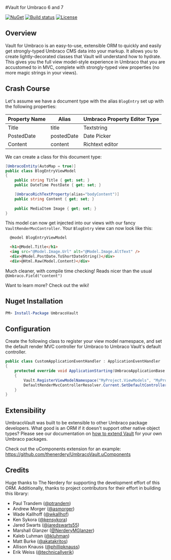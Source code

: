 #Vault for Umbraco 6 and 7

[![NuGet](https://img.shields.io/nuget/v/UmbracoVault.svg?style=flat-square)](https://www.nuget.org/packages/UmbracoVault)
[![Build status](https://img.shields.io/appveyor/ci/gruntjs/grunt.svg?style=flat-square)](https://ci.appveyor.com/project/TheNerdery/umbracovault/branch/master)
[![License](https://img.shields.io/github/license/thenerdery/UmbracoVault.svg?style=flat-square)](https://github.com/thenerdery/UmbracoVault/blob/master/LICENSE)

## Overview
Vault for Umbraco is an easy-to-use, extensible ORM to quickly and easily get strongly-typed Umbraco CMS data into your
 markup.  It allows you to create lightly-decorated classes that Vault will understand how to hydrate. This gives you
 the full view model-style experience in Umbraco that you are accustomed to in MVC, complete with strongly-typed view
 properties (no more magic strings in your views).

## Crash Course

Let's assume we have a document type with the alias `BlogEntry` set up with the following properties:

Property Name | Alias | Umbraco Property Editor Type
--- | --- | ---
Title | title | Textstring
PostedDate | postedDate | Date Picker
Content | content | Richtext editor

We can create a class for this document type:

```csharp
[UmbracoEntity(AutoMap = true)]
public class BlogEntryViewModel
{
	public string Title { get; set; }
	public DateTime PostDate { get; set; }

	[UmbracoRichTextProperty(alias="bodyContent")]
	public string Content { get; set; }
	
	public MediaItem Image { get; set; }	
}
```

This model can now get injected into our views with our fancy `VaultRenderMvcController`. Your `BlogEntry` view  can now look like this:


```html
  @model BlogEntryViewModel

  <h1>@Model.Title</h1>
  <img src="@Model.Image.Url" alt="@Model.Image.AltText" />
  <div>@Model.PostDate.ToShortDateString()</div>
  <div>@Html.Raw(Model.Content)</div>	

```

Much cleaner, with compile time checking! Reads nicer than the usual `@Umbraco.Field("content")`

Want to learn more? Check out the wiki!

## Nuget Installation

```PowerShell
PM> Install-Package UmbracoVault
```

## Configuration

Create the following class to register your view model namespace, and set the default render MVC controller for Umbraco to Umbraco Vault's default controller.

```csharp
public class CustomApplicationEventHandler : ApplicationEventHandler
{
    protected override void ApplicationStarting(UmbracoApplicationBase umbracoApplication, ApplicationContext applicationContext)
    {
        Vault.RegisterViewModelNamespace("MyProject.ViewModels", "MyProject");
        DefaultRenderMvcControllerResolver.Current.SetDefaultControllerType(typeof(VaultRenderMvcController));
    }
}
```

## Extensibility

UmbracoVault was built to be extensible to other Umbraco package developers. What good is an ORM if it doesn't support
other native object types? Please see our documentation on
[how to extend Vault](https://github.com/thenerdery/UmbracoVault/wiki/Extending-Vault) for your own Umbraco packages.

Check out the uComponents extension for an example: <https://github.com/thenerdery/UmbracoVault.uComponents>

## Credits

Huge thanks to The Nerdery for supporting the development effort of this ORM. Additionally, thanks to project
contributors for their effort in building this library:

 * Paul Trandem ([@ptrandem](https://github.com/ptrandem))
 * Andrew Morger ([@asmorger](https://github.com/asmorger))
 * Wade Kallhoff ([@wkallhof](https://github.com/wkallhof))
 * Ken Sykora ([@kensykora](https://github.com/kensykora))
 * Jared Swarts ([@jaredswarts55](https://github.com/jaredswarts55))
 * Marshall Glanzer ([@NerderyMGlanzer](https://github.com/NerderyMGlanzer))
 * Kaleb Luhman ([@kluhman](https://github.com/kluhman))
 * Matt Burke ([@akatakritos](https://github.com/akatakritos))
 * Allison Knauss ([@phillipknauss](https://github.com/phillipknauss))
 * Erik Weiss ([@technicallyerik](https://github.com/technicallyerik))
